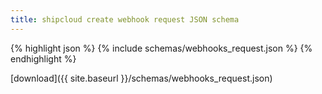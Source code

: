 ```yaml
---
title: shipcloud create webhook request JSON schema
---
```


{% highlight json %}
{% include schemas/webhooks_request.json %}
{% endhighlight %}

<i class="fas fa-download"></i> [download]({{ site.baseurl }}/schemas/webhooks_request.json)
